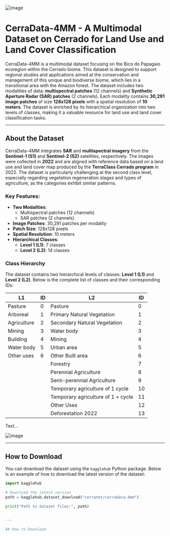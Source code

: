 ![image](visual_setup/Head.png)

# CerraData-4MM - A Multimodal Dataset on Cerrado for Land Use and Land Cover Classification

CerraData-4MM is a multimodal dataset focusing on the Bico do Papagaio ecoregion within the Cerrado biome. This dataset is designed to support regional studies and applications aimed at the conservation and management of this unique and biodiverse biome, which lies in a transitional area with the Amazon forest. The dataset includes two modalities of data: **multispectral patches** (12 channels) and **Synthetic Aperture Radar (SAR) patches** (2 channels). Each modality contains **30,291 image patches** of size **128x128 pixels** with a spatial resolution of **10 meters**. The dataset is enriched by its hierarchical organization into two levels of classes, making it a valuable resource for land use and land cover classification tasks.

---

## About the Dataset

CerraData-4MM integrates **SAR** and **multispectral imagery** from the **Sentinel-1 (S1)** and **Sentinel-2 (S2)** satellites, respectively. The images were collected in **2022** and are aligned with reference data based on a land use and land cover map produced by the **TerraClass Cerrado program** in 2022. The dataset is particularly challenging at the second class level, especially regarding vegetation regeneration stages and types of agriculture, as the categories exhibit similar patterns.

### Key Features:
- **Two Modalities**:
  - Multispectral patches (12 channels)
  - SAR patches (2 channels)
- **Image Patches**: 30,291 patches per modality
- **Patch Size**: 128x128 pixels
- **Spatial Resolution**: 10 meters
- **Hierarchical Classes**:
  - **Level 1 (L1)**: 7 classes
  - **Level 2 (L2)**: 14 classes

### Class Hierarchy

The dataset contains two hierarchical levels of classes: **Level 1 (L1)** and **Level 2 (L2)**. Below is the complete list of classes and their corresponding IDs:

| **L1**               | **ID** | **L2**                                | **ID** |
|-----------------------|--------|---------------------------------------|--------|
| Pasture              | 0      | Pasture                              | 0      |
| Arboreal             | 1      | Primary Natural Vegetation           | 1      |
| Agriculture          | 2      | Secondary Natural Vegetation         | 2      |
| Mining               | 3      | Water body                           | 3      |
| Building             | 4      | Mining                               | 4      |
| Water body           | 5      | Urban area                           | 5      |
| Other uses           | 6      | Other Built area                     | 6      |
|                      |        | Forestry                             | 7      |
|                      |        | Perennial Agriculture                | 8      |
|                      |        | Semi-perennial Agriculture           | 9      |
|                      |        | Temporary agriculture of 1 cycle     | 10     |
|                      |        | Temporary agriculture of 1 + cycle   | 11     |
|                      |        | Other Uses                           | 12     |
|                      |        | Deforestation 2022                   | 13     |


Text... 

![image](visual_setup/Head.png)

---

## How to Download

You can download the dataset using the `kagglehub` Python package. Below is an example of how to download the latest version of the dataset:

```python
import kagglehub

# Download the latest version
path = kagglehub.dataset_download("cerranet/cerradata-4mm")

print("Path to dataset files:", path)


---

## How to Download
